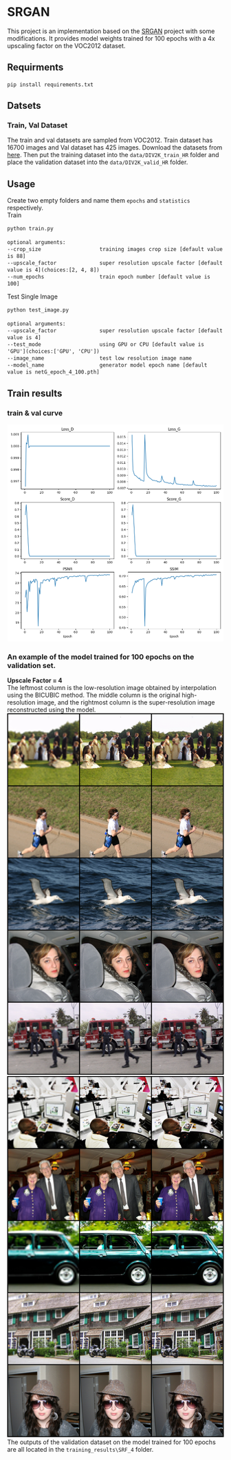 # SRGAN  
This project is an implementation based on the [SRGAN](https://github.com/leftthomas/SRGAN) project with some modifications. It provides model weights trained for 100 epochs with a 4x upscaling factor on the VOC2012 dataset.
## Requirments  
`pip install requirements.txt`  
## Datsets  
### Train, Val Dataset  
The train and val datasets are sampled from VOC2012. Train dataset has 16700 images and Val dataset has 425 images. Download the datasets from [here](https://drive.google.com/file/d/1q7C50ysB6c_MDUpX1BrQNB8VpuVqXyTe/view?usp=sharing). Then put the training dataset into the `data/DIV2K_train_HR` folder and place the validation dataset into the `data/DIV2K_valid_HR` folder.  
## Usage  
Create two empty folders and name them `epochs` and `statistics` respectively.  
Train  
```
python train.py

optional arguments:
--crop_size                   training images crop size [default value is 88]
--upscale_factor              super resolution upscale factor [default value is 4](choices:[2, 4, 8])
--num_epochs                  train epoch number [default value is 100]
```  
Test Single Image  
```
python test_image.py

optional arguments:
--upscale_factor              super resolution upscale factor [default value is 4]
--test_mode                   using GPU or CPU [default value is 'GPU'](choices:['GPU', 'CPU'])
--image_name                  test low resolution image name
--model_name                  generator model epoch name [default value is netG_epoch_4_100.pth]
```  
## Train results  
### train & val curve  
![curve](./statistics/statistics.png)  
### An example of the model trained for 100 epochs on the validation set.  
**Upscale Factor = 4**  
The leftmost column is the low-resolution image obtained by interpolation using the BICUBIC method. The middle column is the original high-resolution image, and the rightmost column is the super-resolution image reconstructed using the model.   
![example](training_results/SRF_4/epoch_100_index_76.png)    
![example](training_results/SRF_4/epoch_100_index_77.png)  
The outputs of the validation dataset on the model trained for 100 epochs are all located in the `training_results\SRF_4` folder.
